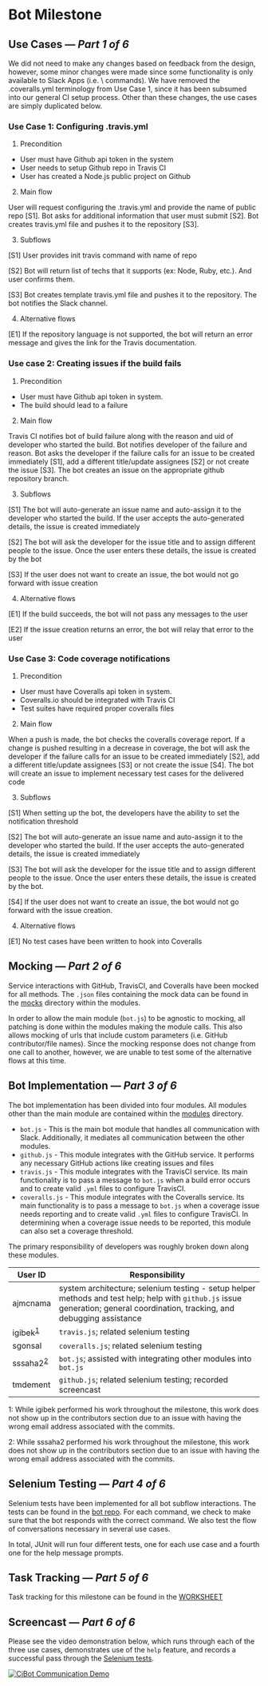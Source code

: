 # Bot Milestone

## Use Cases — *Part 1 of 6*

We did not need to make any changes based on feedback from the design, however, some minor
changes were made since some functionality is only available to Slack Apps (i.e. \ commands). We have removed the .coveralls.yml terminology from Use Case 1, since it has been subsumed into our general CI setup process. Other than these changes, the use cases are simply duplicated below.

### Use Case 1: Configuring .travis.yml

1. Precondition

* User must have Github api token in the system
* User needs to setup Github repo in Travis CI
* User has created a Node.js public project on Github

2. Main flow

  User will request configuring the .travis.yml and provide the name of public repo [S1].
  Bot asks for additional information that user must submit [S2]. Bot creates travis.yml
  file and pushes it to the repository [S3].

3. Subflows

  [S1] User provides init travis command with name of repo

  [S2] Bot will return list of techs that it supports (ex: Node, Ruby, etc.). And user
  confirms them.

  [S3] Bot creates template travis.yml file and pushes it to the repository. The bot notifies
  the Slack channel.

4. Alternative flows

  [E1] If the repository language is not supported, the bot will return an error message and gives
  the link for the Travis documentation.

### Use case 2: Creating issues if the build fails

1. Precondition

* User must have Github api token in system.
* The build should lead to a failure

2. Main flow

  Travis CI notifies bot of build failure along with the reason and uid of developer who started the build.
  Bot notifies developer of the failure and reason.
  Bot asks the developer if the failure calls for an issue to be created immediately [S1], add a different title/update assignees [S2] or not create the issue [S3].
  The bot creates an issue on the appropriate github repository branch.

3. Subflows

  [S1] The bot will auto-generate an issue name and auto-assign it to the developer who started the build. If the user accepts the auto-generated details, the issue is created immediately

  [S2] The bot will ask the developer for the issue title and to assign different people to the issue. Once the user enters these details, the issue is created by the bot

  [S3] If the user does not want to create an issue, the bot would not go forward with issue creation

4. Alternative flows

  [E1] If the build succeeds, the bot will not pass any messages to the user

  [E2] If the issue creation returns an error, the bot will relay that error to the user

### Use Case 3: Code coverage notifications

1. Precondition

* User must have Coveralls api token in system.
* Coveralls.io should be integrated with Travis CI
* Test suites have required proper coveralls files

2. Main flow

  When a push is made, the bot checks the coveralls coverage report.
  If a change is pushed resulting in a decrease in coverage, the bot will ask the developer if the failure calls for an issue to be created immediately [S2], add a different title/update assignees [S3] or not create the issue [S4].
  The bot will create an issue to implement necessary test cases for the delivered code

3. Subflows

  [S1] When setting up the bot, the developers have the ability to set the notification threshold

  [S2] The bot will auto-generate an issue name and auto-assign it to the developer who started the build. If the user accepts the auto-generated details, the issue is created immediately

  [S3] The bot will ask the developer for the issue title and to assign different people to the issue. Once the user enters these details, the issue is created by the bot.

  [S4] If the user does not want to create an issue, the bot would not go forward with the issue creation.

4. Alternative flows

  [E1] No test cases have been written to hook into Coveralls

## Mocking — *Part 2 of 6*

Service interactions with GitHub, TravisCI, and Coveralls have been mocked for all methods.
The `.json` files containing the mock data can be found in the [mocks](https://github.ncsu.edu/CiBot/bot/tree/master/node/modules/mocks) directory within
the modules.

In order to allow the main module (`bot.js`) to be agnostic to mocking, all patching
is done within the modules making the module calls. This also allows mocking of urls that include
custom parameters (i.e. GitHub contributor/file names). Since the mocking response does not change
from one call to another, however, we are unable to test some of the alternative flows at this time.

## Bot Implementation — *Part 3 of 6*

The bot implementation has been divided into four modules. All modules other than the main
module are contained within the [modules](https://github.ncsu.edu/CiBot/bot/tree/master/node/modules) directory.

* `bot.js` - This is the main bot module that handles all communication with Slack. Additionally,
it mediates all communication between the other modules.
* `github.js` - This module integrates with the GitHub service. It performs any necessary GitHub actions like
creating issues and files
* `travis.js` - This module integrates with the TravisCI service. Its main functionality is to pass a
message to `bot.js` when a build error occurs and to create valid `.yml` files to configure TravisCI.
* `coveralls.js` - This module integrates with the Coveralls service. Its main functionality is to pass a
message to `bot.js` when a coverage issue needs reporting and to create valid `.yml` files to configure
TravisCI. In determining when a coverage issue needs to be reported, this module can also set a coverage
threshold.

The primary responsibility of developers was roughly broken down along these modules.

| User ID | Responsibility |
| ------- | -------------- |
| ajmcnama | system architecture; selenium testing - setup helper methods and test help; help with `github.js` issue generation; general coordination, tracking, and debugging assistance |
| igibek<sup>[1](#foot)</sup> | `travis.js`; related selenium testing |
| sgonsal | `coveralls.js`; related selenium testing |
| sssaha2<sup>[2](#foot)</sup> | `bot.js`; assisted with integrating other modules into `bot.js` |
| tmdement | `github.js`; related selenium testing; recorded screencast |

<a name="foot">1</a>: While igibek performed his work throughout the milestone, this work does not show up in the contributors section due to an issue with having the wrong email address associated with the commits.

<a name="foot">2</a>: While sssaha2 performed his work throughout the milestone, this work does not show up in the contributors section due to an issue with having the wrong email address associated with the commits.

## Selenium Testing — *Part 4 of 6*

Selenium tests have been implemented for all bot subflow interactions. The tests can be found in the [bot repo](https://github.ncsu.edu/CiBot/bot/blob/master/Selenium/src/test/java/selenium/tests/WebTest.java). For each command, we check to make sure that the bot responds with the correct command. We also test the flow of conversations necessary in several use cases.

In total, JUnit will run four different tests, one for each use case and a fourth one for the help message prompts.

## Task Tracking — *Part 5 of 6*

Task tracking for this milestone can be found in the [WORKSHEET](WORKSHEET.md#milestone-bot)

## Screencast — *Part 6 of 6*

Please see the video demonstration below, which runs through each of the three use cases, demonstrates use of the `help` feature, and records a successful pass through the [Selenium tests](https://github.ncsu.edu/CiBot/bot/blob/master/Selenium/src/test/java/selenium/tests/WebTest.java).

[![CiBot Communication Demo](https://img.youtube.com/vi/36JPuNsIBA8/0.jpg)](https://www.youtube.com/watch?v=36JPuNsIBA8)
